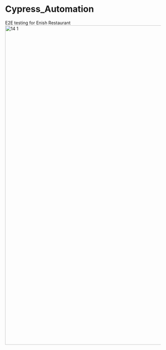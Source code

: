 # Cypress_Automation
E2E testing for Enish Restaurant
<img width="1035" alt="14 1" src="https://github.com/Olaminiyi/Cypress_Automation/assets/23417606/d6846f17-f1e1-42c5-9a34-ce58a3c34569">
